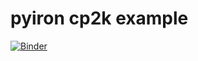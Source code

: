 # pyiron cp2k example
[![Binder](https://mybinder.org/badge_logo.svg)](https://mybinder.org/v2/gh/jan-janssen/pyiron-cp2k/master)
